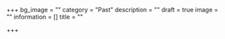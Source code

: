 +++
bg_image = ""
category = "Past"
description = ""
draft = true
image = ""
information = []
title = ""

+++
